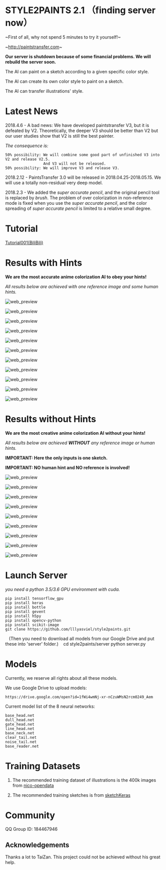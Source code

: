 # STYLE2PAINTS 2.1 （finding server now）

~First of all, why not spend 5 minutes to try it yourself!~

~http://paintstransfer.com~

**Our server is shutdown because of some financial problems. We will rebuild the server soon.**

The AI can paint on a sketch according to a given specific color style.

The AI can create its own color style to paint on a sketch.

The AI can transfer illustrations' style.

# Latest News

2018.4.6 - A bad news: We have developed paintstransfer V3, but it is defeated by V2. Theoretically, the deeper V3 should be better than V2 but our user studies show that V2 is still the best painter. 

*The consequence is:*

    50% possibility: We will combine some good part of unfinished V3 into V2 and release V2.5. 
                     And V3 will not be released.
    50% possibility: We will improve V3 and release V3.


2018.2.12 - PaintsTransfer 3.0 will be released in 2018.04.25-2018.05.15. We will use a totally non-residual very deep model.

2018.2.3 - We added the *super accurate pencil*, and the original pencil tool is replaced by *brush*. The problem of over colorization in non-reference mode is fixed when you use the *super accurate pencil*, and the color spreading of *super accurate pencil* is limited to a relative small degree.

# Tutorial

[Tutorial001(BiliBili)](https://www.bilibili.com/video/av17537429/)

# Results with Hints

**We are the most accurate anime colorization AI to obey your hints!**

*All results below are achieved with one reference image and some human hints.*

![web_preview](https://raw.githubusercontent.com/lllyasviel/style2paints/master/tempfile/001.png)

![web_preview](https://raw.githubusercontent.com/lllyasviel/style2paints/master/tempfile/002.png)

![web_preview](https://raw.githubusercontent.com/lllyasviel/style2paints/master/tempfile/003.png)

![web_preview](https://raw.githubusercontent.com/lllyasviel/style2paints/master/tempfile/011.png)

![web_preview](https://raw.githubusercontent.com/lllyasviel/style2paints/master/tempfile/004.png)

![web_preview](https://raw.githubusercontent.com/lllyasviel/style2paints/master/tempfile/005.png)

![web_preview](https://raw.githubusercontent.com/lllyasviel/style2paints/master/tempfile/006.png)

![web_preview](https://raw.githubusercontent.com/lllyasviel/style2paints/master/tempfile/007.png)

![web_preview](https://raw.githubusercontent.com/lllyasviel/style2paints/master/tempfile/008.png)

![web_preview](https://raw.githubusercontent.com/lllyasviel/style2paints/master/tempfile/009.png)

![web_preview](https://raw.githubusercontent.com/lllyasviel/style2paints/master/tempfile/010.png)

# Results without Hints

**We are the most creative anime colorization AI without your hints!**

*All results below are achieved **WITHOUT** any reference image or human hints.*

**IMPORTANT: Here the only inputs is one sketch.**

**IMPORTANT: NO human hint and NO reference is involved!**

![web_preview](https://raw.githubusercontent.com/lllyasviel/style2paints/master/tempfile/012.png)

![web_preview](https://raw.githubusercontent.com/lllyasviel/style2paints/master/tempfile/013.png)

![web_preview](https://raw.githubusercontent.com/lllyasviel/style2paints/master/tempfile/014.png)

![web_preview](https://raw.githubusercontent.com/lllyasviel/style2paints/master/tempfile/015.png)

![web_preview](https://raw.githubusercontent.com/lllyasviel/style2paints/master/tempfile/016.png)

![web_preview](https://raw.githubusercontent.com/lllyasviel/style2paints/master/tempfile/017.png)

![web_preview](https://raw.githubusercontent.com/lllyasviel/style2paints/master/tempfile/018.png)

![web_preview](https://raw.githubusercontent.com/lllyasviel/style2paints/master/tempfile/019.png)

![web_preview](https://raw.githubusercontent.com/lllyasviel/style2paints/master/tempfile/020.png)

# Launch Server

*you need a python 3.5/3.6 GPU environment with cuda.*

    pip install tensorflow_gpu
    pip install keras
    pip install bottle
    pip install gevent
    pip install h5py
    pip install opencv-python
    pip install scikit-image
    git clone https://github.com/lllyasviel/style2paints.git
    (Then you need to download all models from our Google Drive and put these into 'server' folder.)
    cd style2paints/server
    python server.py

# Models

Currently, we reserve all rights about all these models. 

We use Google Drive to upload models:

    https://drive.google.com/open?id=1fWi4wmNj-xr-nCzuWMsN2rcm0249_Aem
    
Current model list of the 8 neural networks:

    base_head.net
    dull_head.net
    gate_head.net
    line_head.net
    base_neck.net
    clear_tail.net
    noise_tail.net
    base_reader.net

# Training Datasets

1. The recommended training dataset of illustrations is the 400k images from [nico-opendata](https://nico-opendata.jp/en/seigadata/index.html)

2. The recommended training sketches is from [sketchKeras](https://github.com/lllyasviel/sketchKeras)

# Community

QQ Group ID: 184467946

## Acknowledgements

Thanks a lot to TaiZan. This project could not be achieved without his great help.
